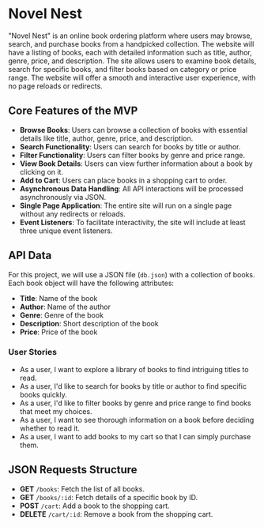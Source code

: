 # Novel Nest
"Novel Nest" is an online book ordering platform where users may browse, search, and purchase books from a handpicked collection. The website will have a listing of books, each with detailed information such as title, author, genre, price, and description. The site allows users to examine book details, search for specific books, and filter books based on category or price range. The website will offer a smooth and interactive user experience, with no page reloads or redirects.
## Core Features of the MVP

 -  **Browse Books**: Users can browse a collection of books with essential details like title, author, genre, price, and description.
 -  **Search Functionality**: Users can search for books by title or author.
 -  **Filter Functionality**: Users can filter books by genre and price range.
 -  **View Book Details**: Users can view further information about a book by clicking on it.
 -  **Add to Cart**: Users can place books in a shopping cart to order.
 -  **Asynchronous Data Handling**: All API interactions will be processed asynchronously via JSON.
 -  **Single Page Application**: The entire site will run on a single page without any redirects or reloads.
 -  **Event Listeners**: To facilitate interactivity, the site will include at least three unique event listeners.
## API Data
For this project, we will use a JSON file (`db.json`) with a collection of books. Each book object will have the following attributes:

 -   **Title**: Name of the book
 -   **Author**: Name of the author
 -   **Genre**: Genre of the book
 -   **Description**: Short description of the book
 -   **Price**: Price of the book
### User Stories
 - As a user, I want to explore a library of books to find intriguing titles to read.  
- As a user, I'd like to search for books by title or author to find specific books quickly.  
- As a user, I'd like to filter books by genre and price range to find books that meet my choices.  
- As a user, I want to see thorough information on a book before deciding whether to read it.  
- As a user, I want to add books to my cart so that I can simply purchase them.
## JSON Requests Structure

-   **GET** `/books`: Fetch the list of all books.
-   **GET** `/books/:id`: Fetch details of a specific book by ID.
-   **POST** `/cart`: Add a book to the shopping cart.
-   **DELETE** `/cart/:id`: Remove a book from the shopping cart.